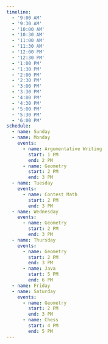 ```yaml
---
timeline:
  - '9:00 AM'
  - '9:30 AM'
  - '10:00 AM'
  - '10:30 AM'
  - '11:00 AM'
  - '11:30 AM'
  - '12:00 PM'
  - '12:30 PM'
  - '1:00 PM'
  - '1:30 PM'
  - '2:00 PM'
  - '2:30 PM'
  - '3:00 PM'
  - '3:30 PM'
  - '4:00 PM'
  - '4:30 PM'
  - '5:00 PM'
  - '5:30 PM'
  - '6:00 PM'
schedule:
  - name: Sunday
  - name: Monday
    events:
      - name: Argumentative Writing
        start: 1 PM
        end: 2 PM
      - name: Geometry
        start: 2 PM
        end: 3 PM
  - name: Tuesday
    events:
      - name: Contest Math
        start: 2 PM
        end: 3 PM
  - name: Wednesday
    events:
      - name: Geometry
        start: 2 PM
        end: 3 PM
  - name: Thursday
    events:
      - name: Geometry
        start: 2 PM
        end: 3 PM
      - name: Java
        start: 5 PM
        end: 6 PM
  - name: Friday
  - name: Saturday
    events:
      - name: Geometry
        start: 2 PM
        end: 3 PM
      - name: Chess
        start: 4 PM
        end: 5 PM
---
```

